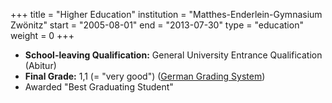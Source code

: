 +++
title = "Higher Education"
institution = "Matthes-Enderlein-Gymnasium Zwönitz"
start = "2005-08-01"
end = "2013-07-30"
type = "education"
weight = 0
+++

* **School-leaving Qualification:** General University Entrance Qualification (Abitur)
* **Final Grade:** 1,1 (= "very good") ([German Grading System](https://en.wikipedia.org/wiki/Academic_grading_in_Germany))
* Awarded "Best Graduating Student"
